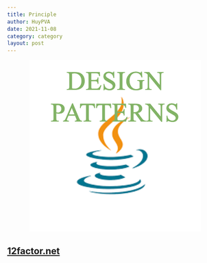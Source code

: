```yaml
---
title: Principle
author: HuyPVA
date: 2021-11-08
category: category
layout: post
---
```


<div align="center">
    <img src="../assets/images/design_pattern/design_pattern.png"/>
</div>


## [12factor.net](../principle/12-factor)
